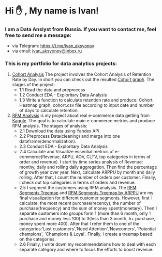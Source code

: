 # Hi :raised_hand: , My name is Ivan!
### I am a Data Anslyst from Russia. If you want to contact me, feel free to send me a message: 
* via Telegram: https://t.me/ivan_aksyonov
* via email: ivan_aksyonov@inbox.ru
### This is my portfolio for data analytics projects:


1) [Cohort Analysis](https://github.com/IvanAks777/My_Portfolio/blob/main/Cohort_Analysis/cohort_analysis_project.ipynb "Cohort Notebook")
   The project involves the Cohort Analysis of Retention Rate by Day. In short you can check out  the resulted  [Cohort graph](https://github.com/IvanAks777/My_Portfolio/blob/main/Cohort_Analysis/data/Cohort.png "Cohort Heatmap"). The stages of the project:
   * 1.1 Read the data and preprocess
   * 1.2 Conduct EDA - Exploritary Data Analysis
   * 1.3 Write a function to calculate retention rate and produce: Cohort Heatmap graph, cohort.csv file according to input date and number of days to calculate retention.
2) [RFM Analysis](https://github.com/IvanAks777/My_Portfolio/blob/main/Olist%20E-commerce%20metrics%20and%20RFM%20analysis/aksyonov_project.ipynb "E-commerce and RFM") is my project about real e-commerce data getting from [Kaggle](https://www.kaggle.com/datasets/olistbr/brazilian-ecommerce). The goal is to calculate main e-commerce metrics and produce RFM analysis. The stages of analysis:
   * 2.1 Download the data using Yandex API.
   * 2.2 Preprocess Data(cleaning) and merge into one dataframe(denormalization).
   * 2.3 Conduct EDA - Exploritary Data Analysis
   * 2.4 Calculate and Visualize essential metrics of e-commerce(Revenue, ARPU, AOV, CLTV, top categories in terms of order and revenue). I start by time series analysis of Revenue: monthy, daily and rolling daily aggregation. Then find the percentage of growth year over year. Next, calculate ARPPU by month and daily rolling. After that, I count the number of orders per customer. Finally, I check out top categories in terms of orders and revenue.
   * 2.5 I segment the customers using RFM analysis. The [RFM Segments Treemap](https://github.com/IvanAks777/My_Portfolio/blob/main/Olist%20E-commerce%20metrics%20and%20RFM%20analysis/pictures/newplot.png 'RFM Segments Treemap Picture') and [RFM Segments Treemap by ARPPU](https://github.com/IvanAks777/My_Portfolio/blob/main/Olist%20E-commerce%20metrics%20and%20RFM%20analysis/pictures/newplot%202.png 'RFM Segments by ARPPU') are my final visualization for different customer segments. However, first I calculate: the most recent purchase(recency), the number of purchase(frequency) and the sum of money spent(monetary). Then I separate customers into groups form 1 (more than 6 month, only 1 purchase and money less 100) to 3(less than 3 month, 5+ purchase, money spent more 400). After that I refer them to one of the categories:'Lost customers','Need Attention','Newcomers', 'Potential champions', 'Champions & Loyal'. Finally, I create a treemap based on the categories.
   * 2.6 Finally, I write down my recommendations how to deal with each separate category and where to focus the efforts to boost revenue.
